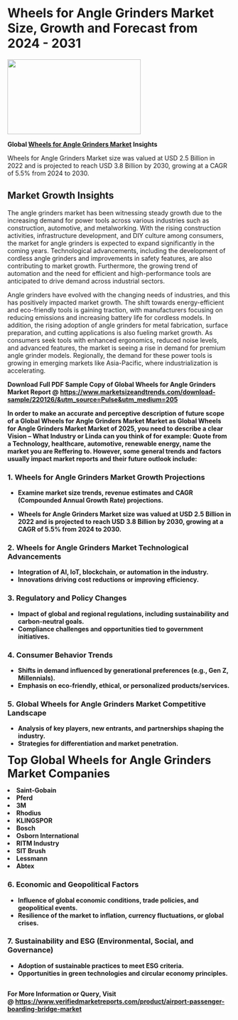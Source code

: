 <H1>Wheels for Angle Grinders Market Size, Growth and Forecast from 2024 - 2031</H1><img class="aligncenter size-medium wp-image-584254" src="https://thirdeyenews.in/wp-content/uploads/2024/09/Global-Market-Research-300x168.jpeg" alt="" width="300" height="168" /><p><strong>Global&nbsp;<a href="https://www.marketsizeandtrends.com/download-sample/220126/&amp;utm_source=Pulse&amp;utm_medium=205">Wheels for Angle Grinders Market</a> Insights</strong></p><p>Wheels for Angle Grinders Market size was valued at USD 2.5 Billion in 2022 and is projected to reach USD 3.8 Billion by 2030, growing at a CAGR of 5.5% from 2024 to 2030.</p><p><h2>Market Growth Insights</h2> <p>The angle grinders market has been witnessing steady growth due to the increasing demand for power tools across various industries such as construction, automotive, and metalworking. With the rising construction activities, infrastructure development, and DIY culture among consumers, the market for angle grinders is expected to expand significantly in the coming years. Technological advancements, including the development of cordless angle grinders and improvements in safety features, are also contributing to market growth. Furthermore, the growing trend of automation and the need for efficient and high-performance tools are anticipated to drive demand across industrial sectors.</p> <p><strong></strong></p> <p>Angle grinders have evolved with the changing needs of industries, and this has positively impacted market growth. The shift towards energy-efficient and eco-friendly tools is gaining traction, with manufacturers focusing on reducing emissions and increasing battery life for cordless models. In addition, the rising adoption of angle grinders for metal fabrication, surface preparation, and cutting applications is also fueling market growth. As consumers seek tools with enhanced ergonomics, reduced noise levels, and advanced features, the market is seeing a rise in demand for premium angle grinder models. Regionally, the demand for these power tools is growing in emerging markets like Asia-Pacific, where industrialization is accelerating.</p> <p><strong></p><p><span class=""><strong>Download Full PDF Sample Copy of Global Wheels for Angle Grinders Market Report</strong> @ <a href="https://www.marketsizeandtrends.com/download-sample/220126/&amp;utm_source=Pulse&amp;utm_medium=205" target="_blank">https://www.marketsizeandtrends.com/download-sample/220126/&amp;utm_source=Pulse&amp;utm_medium=205</a></span></p><p>In order to make an accurate and perceptive description of future scope of a Global&nbsp;Wheels for Angle Grinders Market Market as Global&nbsp;Wheels for Angle Grinders Market Market of 2025, you need to describe a clear Vision &ndash; What Industry or Linda can you think of for example: Quote from a Technology, healthcare, automotive, renewable energy, name the market you are Reffering to. However, some general trends and factors usually impact market reports and their future outlook include:</p><h3>1.&nbsp;<strong>Wheels for Angle Grinders Market Growth Projections</strong></h3><ul><li>Examine market size trends, revenue estimates and CAGR (Compounded Annual Growth Rate) projections.</li><li><p>Wheels for Angle Grinders Market size was valued at USD 2.5 Billion in 2022 and is projected to reach USD 3.8 Billion by 2030, growing at a CAGR of 5.5% from 2024 to 2030.</p></li></ul><h3>2.&nbsp;<strong>Wheels for Angle Grinders Market Technological Advancements</strong></h3><ul><li>Integration of AI, IoT, blockchain, or automation in the industry.</li><li>Innovations driving cost reductions or improving efficiency.</li></ul><h3>3.&nbsp;<strong>Regulatory and Policy Changes</strong></h3><ul><li>Impact of global and regional regulations, including sustainability and carbon-neutral goals.</li><li>Compliance challenges and opportunities tied to government initiatives.</li></ul><h3>4.&nbsp;<strong>Consumer Behavior Trends</strong></h3><ul><li>Shifts in demand influenced by generational preferences (e.g., Gen Z, Millennials).</li><li>Emphasis on eco-friendly, ethical, or personalized products/services.</li></ul><h3>5.&nbsp;<strong>Global Wheels for Angle Grinders Market Competitive Landscape</strong></h3><ul><li>Analysis of key players, new entrants, and partnerships shaping the industry.</li><li>Strategies for differentiation and market penetration.</li></ul><p data-pm-slice="1 1 []"><span style="color: inherit; font-family: inherit; font-size: 25px;">Top Global Wheels for Angle Grinders Market Companies</span></p><div class="" data-test-id=""><p><li>Saint-Gobain</li><li> Pferd</li><li> 3M</li><li> Rhodius</li><li> KLINGSPOR</li><li> Bosch</li><li> Osborn International</li><li> RITM Industry</li><li> SIT Brush</li><li> Lessmann</li><li> Abtex</li></p></div><h3>6.&nbsp;<strong>Economic and Geopolitical Factors</strong></h3><ul><li>Influence of global economic conditions, trade policies, and geopolitical events.</li><li>Resilience of the market to inflation, currency fluctuations, or global crises.</li></ul><h3>7.&nbsp;<strong>Sustainability and ESG (Environmental, Social, and Governance)</strong></h3><ul><li>Adoption of sustainable practices to meet ESG criteria.</li><li>Opportunities in green technologies and circular economy principles.</li></ul><h2><strong style="font-size: 14px;">For More Information or Query, Visit @&nbsp;</strong><a style="background-color: #ffffff; font-size: 14px;" href="https://www.marketsizeandtrends.com/report/wheels-for-angle-grinders-market/" target="_blank">https://www.verifiedmarketreports.com/product/airport-passenger-boarding-bridge-market</a></h2>
